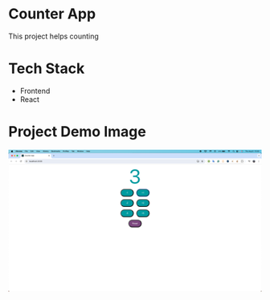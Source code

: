 # Counter App
This project helps counting

# Tech Stack
- Frontend
- React

# Project Demo Image
![Project image](./counter_app.png)
